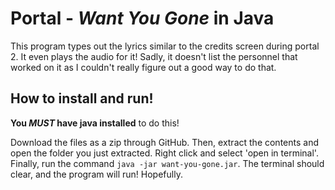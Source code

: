 # Portal - *Want You Gone* in Java
This program types out the lyrics similar to the credits screen during portal 2. It even plays the audio for it! Sadly, it doesn't list the personnel that worked on it as I couldn't really figure out a good way to do that.
## How to install and run!
**You *MUST* have java installed** to do this!  
  
Download the files as a zip through GitHub. Then, extract the contents and open the folder you just extracted. Right click and select 'open in terminal'. Finally, run the command `java -jar want-you-gone.jar`. The terminal should clear, and the program will run! Hopefully.
